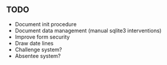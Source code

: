 ## TODO

 - Document init procedure
 - Document data management (manual sqlite3 interventions)
 - Improve form security
 - Draw date lines
 - Challenge system?
 - Absentee system?
